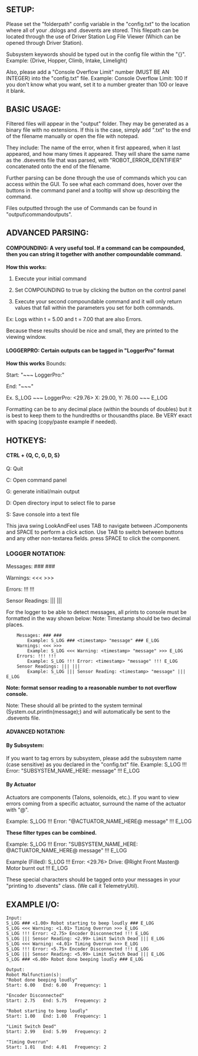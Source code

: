 ## SETUP:
Please set the "folderpath" config variable in the "config.txt" to the location where all of your .dslogs
and .dsevents are stored. This filepath can be located through the use of Driver Station Log File Viewer (Which can be opened through Driver Station).

Subsystem keywords should be typed out in the config file within the "{}". Example: {Drive, Hopper, Climb, Intake, Limelight}

Also, please add a "Console Overflow Limit" number (MUST BE AN INTEGER) into the "config.txt" file. Example: Console Overflow Limit: 100
If you don't know what you want, set it to a number greater than 100 or leave it blank.

## BASIC USAGE:
Filtered files will appear in the "output" folder. They may be generated as a binary file with no extensions. If this is the case, simply
add ".txt" to the end of the filename manually or open the file with notepad.

They include: The name of the error, when it first appeared, when it last appeared, and how many times it appeared.
They will share the same name as the .dsevents file that was parsed, with "ROBOT_ERROR_IDENTIFIER" concatenated onto the end of the filename.

Further parsing can be done through the use of commands which you can access within the GUI.
To see what each command does, hover over the buttons in the command panel and a tooltip will show up describing the command.

Files outputted through the use of Commands can be found in "output\commandoutputs".

## ADVANCED PARSING:
#### COMPOUNDING: A very useful tool. If a command can be compounded, then you can string it together with another compoundable command.
**How this works:**

1. Execute your initial command

2. Set COMPOUNDING to true by clicking the button on the control panel

3. Execute your second compoundable command and it will only return values that fall within the parameters you set for both commands.

Ex: Logs within t = 5.00 and t = 7.00 that are also Errors.

Because these results should be nice and small, they are printed to the viewing window.

#### LOGGERPRO: Certain outputs can be tagged in "LoggerPro" format
**How this works**
Bounds:

Start: "~~~ LoggerPro:" 

End: "~~~"

Ex. S_LOG ~~~ LoggerPro: <29.76> X: 29.00, Y: 76.00 ~~~ E_LOG

Formatting can be to any decimal place (within the bounds of doubles) but it is best to keep them to the hundredths or thousandths place.
Be VERY exact with spacing (copy/paste example if needed).

## HOTKEYS: 
#### CTRL + {Q, C, G, D, S}
Q: Quit

C: Open command panel

G: generate initial/main output

D: Open directory input to select file to parse

S: Save console into a text file

This java swing LookAndFeel uses TAB to navigate between JComponents and SPACE to perform a click action.
Use TAB to switch between buttons and any other non-textarea fields. press SPACE to click the component.

### LOGGER NOTATION:
Messages: ### ###

Warnings: <<< >>>

Errors: !!! !!!

Sensor Readings: ||| |||

For the logger to be able to detect messages, all prints to console must be formatted in the way shown below:
Note: Timestamp should be two decimal places.
```
    Messages: ### ###
        Example: S_LOG ### <timestamp> "message" ### E_LOG
    Warnings: <<< >>>
        Example: S_LOG <<< Warning: <timestamp> "message" >>> E_LOG
    Errors: !!! !!!
        Example: S_LOG !!! Error: <timestamp> "message" !!! E_LOG
    Sensor Readings: ||| |||
        Example: S_LOG ||| Sensor Reading: <timestamp> "message" ||| E_LOG
```
**Note: format sensor reading to a reasonable number to not overflow console.**

Note: These should all be printed to the system terminal (System.out.println(message);) and will automatically be sent to the .dsevents file.

#### ADVANCED NOTATION: 
#### By Subsystem:
If you want to tag errors by subsystem, please add the subsystem name (case sensitive) as you declared in the "config.txt" file.
Example: S_LOG !!! Error: <timestamp> "SUBSYSTEM_NAME_HERE: message" !!! E_LOG
#### By Actuator
Actuators are components (Talons, solenoids, etc.). If you want to view errors coming from a specific actuator, surround the name of the actuator with "@".

Example: S_LOG !!! Error: <timestamp> "@ACTUATOR_NAME_HERE@ message" !!! E_LOG

**These filter types can be combined.**

Example: S_LOG !!! Error: <timestamp> "SUBSYSTEM_NAME_HERE: @ACTUATOR_NAME_HERE@ message" !!! E_LOG

Example (Filled): S_LOG !!! Error: <29.76> Drive: @Right Front Master@ Motor burnt out !!! E_LOG

These special characters should be tagged onto your messages in your "printing to .dsevents" class. (We call it TelemetryUtil).

## EXAMPLE I/O:

```
Input:
S_LOG ### <1.00> Robot starting to beep loudly ### E_LOG
S_LOG <<< Warning: <1.01> Timing Overrun >>> E_LOG
S_LOG !!! Error: <2.75> Encoder Disconnected !!! E_LOG
S_LOG ||| Sensor Reading: <2.99> Limit Switch Dead ||| E_LOG
S_LOG <<< Warning: <4.01> Timing Overrun >>> E_LOG
S_LOG !!! Error: <5.75> Encoder Disconnected !!! E_LOG
S_LOG ||| Sensor Reading: <5.99> Limit Switch Dead ||| E_LOG
S_LOG ### <6.00> Robot done beeping loudly ### E_LOG

Output:
Robot Malfunction(s):
"Robot done beeping loudly"
Start: 6.00   End: 6.00   Frequency: 1

"Encoder Disconnected"
Start: 2.75   End: 5.75   Frequency: 2

"Robot starting to beep loudly"
Start: 1.00   End: 1.00   Frequency: 1

"Limit Switch Dead"
Start: 2.99   End: 5.99   Frequency: 2

"Timing Overrun"
Start: 1.01   End: 4.01   Frequency: 2
```
